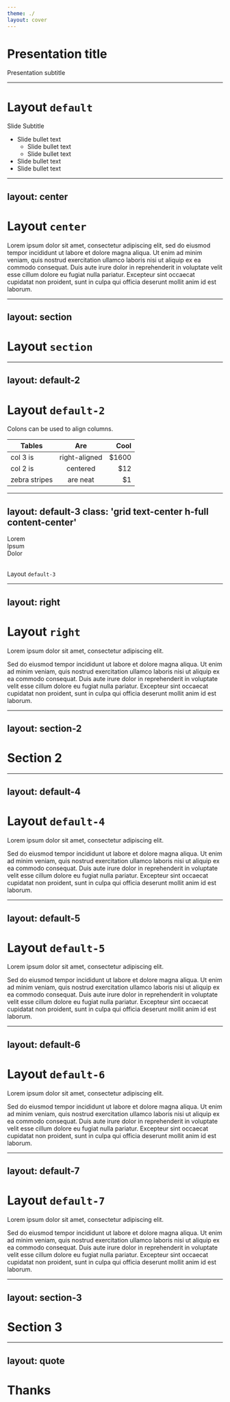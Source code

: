 ```yaml
---
theme: ./
layout: cover
---
```


# Presentation title

Presentation subtitle

---

# Layout `default`

Slide Subtitle

* Slide bullet text
  * Slide bullet text
  * Slide bullet text
* Slide bullet text
* Slide bullet text

---
layout: center
---

# Layout `center`

Lorem ipsum dolor sit amet, consectetur adipiscing elit, sed do eiusmod tempor incididunt ut labore et dolore magna aliqua. Ut enim ad minim veniam, quis nostrud exercitation ullamco laboris nisi ut aliquip ex ea commodo consequat. Duis aute irure dolor in reprehenderit in voluptate velit esse cillum dolore eu fugiat nulla pariatur. Excepteur sint occaecat cupidatat non proident, sunt in culpa qui officia deserunt mollit anim id est laborum.

---
layout: section
---

# Layout `section`

---
layout: default-2
---

# Layout `default-2`

Colons can be used to align columns.

| Tables        | Are           | Cool  |
| ------------- |:-------------:| -----:|
| col 3 is      | right-aligned | $1600 |
| col 2 is      | centered      |   $12 |
| zebra stripes | are neat      |    $1 |

---
layout: default-3
class: 'grid text-center h-full content-center'
---

<div class="grid grid-cols-3 gap-4 text-center w-140 m-auto">

<div class="m-auto w-35 h-35 rounded-full bg-[#1a2332]"></div>
<div class="m-auto w-35 h-35 rounded-full bg-[#1a2332]"></div>
<div class="m-auto w-35 h-35 rounded-full bg-[#1a2332]"></div>

<div>Lorem</div>
<div>Ipsum</div>
<div>Dolor</div>

</div>

<br>

Layout `default-3`

---
layout: right
---

# Layout `right`

Lorem ipsum dolor sit amet, consectetur adipiscing elit.

Sed do eiusmod tempor incididunt ut labore et dolore magna aliqua. Ut enim ad minim veniam, quis nostrud exercitation ullamco laboris nisi ut aliquip ex ea commodo consequat. Duis aute irure dolor in reprehenderit in voluptate velit esse cillum dolore eu fugiat nulla pariatur. Excepteur sint occaecat cupidatat non proident, sunt in culpa qui officia deserunt mollit anim id est laborum.

---
layout: section-2
---

# Section 2

---
layout: default-4
---

# Layout `default-4`

Lorem ipsum dolor sit amet, consectetur adipiscing elit.

Sed do eiusmod tempor incididunt ut labore et dolore magna aliqua. Ut enim ad minim veniam, quis nostrud exercitation ullamco laboris nisi ut aliquip ex ea commodo consequat. Duis aute irure dolor in reprehenderit in voluptate velit esse cillum dolore eu fugiat nulla pariatur. Excepteur sint occaecat cupidatat non proident, sunt in culpa qui officia deserunt mollit anim id est laborum.

---
layout: default-5
---

# Layout `default-5`

Lorem ipsum dolor sit amet, consectetur adipiscing elit.

Sed do eiusmod tempor incididunt ut labore et dolore magna aliqua. Ut enim ad minim veniam, quis nostrud exercitation ullamco laboris nisi ut aliquip ex ea commodo consequat. Duis aute irure dolor in reprehenderit in voluptate velit esse cillum dolore eu fugiat nulla pariatur. Excepteur sint occaecat cupidatat non proident, sunt in culpa qui officia deserunt mollit anim id est laborum.

---
layout: default-6
---

# Layout `default-6`

Lorem ipsum dolor sit amet, consectetur adipiscing elit.

Sed do eiusmod tempor incididunt ut labore et dolore magna aliqua. Ut enim ad minim veniam, quis nostrud exercitation ullamco laboris nisi ut aliquip ex ea commodo consequat. Duis aute irure dolor in reprehenderit in voluptate velit esse cillum dolore eu fugiat nulla pariatur. Excepteur sint occaecat cupidatat non proident, sunt in culpa qui officia deserunt mollit anim id est laborum.

---
layout: default-7
---

# Layout `default-7`

Lorem ipsum dolor sit amet, consectetur adipiscing elit.

Sed do eiusmod tempor incididunt ut labore et dolore magna aliqua. Ut enim ad minim veniam, quis nostrud exercitation ullamco laboris nisi ut aliquip ex ea commodo consequat. Duis aute irure dolor in reprehenderit in voluptate velit esse cillum dolore eu fugiat nulla pariatur. Excepteur sint occaecat cupidatat non proident, sunt in culpa qui officia deserunt mollit anim id est laborum.

---
layout: section-3
---

# Section 3

---
layout: quote
---

# Thanks
